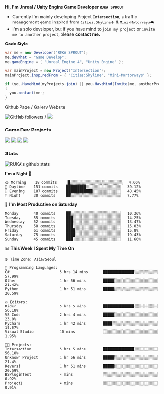 **Hi, I'm Unreal / Unity Engine Game Developer `RUKA SPROUT`**

- Currently I'm mainly developing Project **`Intersection`**, a traffic management game inspired from `Cities:Skyline`✈️ & `Mini-Motorways`🚘
- I'm a solo developer, but if you have mind to `join my project` or `invite me to another project`, please **contact me.**

**Code Style**

```csharp
var me = new Developer("RUKA SPROUT");
me.devWhat = "Game Develop";
me.gameEngine = { "Unreal Engine 4", "Unity Engine" };
```

```csharp
var mainProject = new Project("Intersection");
mainProject.inspiredFrom = { "Cities:Skyline", "Mini-Mortorways" };

if (you.HaveMind(myProjects.join) || you.HaveMind(Invite(me, anotherProject)))
{
  you.contact(me);
}
```

[Github Page](https://lutca1320.github.io/) / [Gallery Website](https://rukasp.xyz/)

![GitHub followers](https://img.shields.io/github/followers/lutca1320?label=Follow&style=social) / [![](https://img.shields.io/badge/Gmail-lutca1320%40gmail.com-blue)](mailto:lutca1320@gmail.com)

### Game Dev Projects

<a href="https://github.com/lutca1320/Intersection">
  <img src="https://github-readme-stats.vercel.app/api/pin/?username=lutca1320&repo=Intersection" />
</a>
<a href="https://github.com/lutca1320/Together">
  <img src="https://github-readme-stats.vercel.app/api/pin/?username=lutca1320&repo=Together" />
</a>
<a href="https://github.com/lutca1320/Reversi">
  <img src="https://github-readme-stats.vercel.app/api/pin/?username=lutca1320&repo=Reversi" />
</a>
<a href="https://github.com/lutca1320/Knights">
  <img src="https://github-readme-stats.vercel.app/api/pin/?username=lutca1320&repo=Knights" />
</a>


### Stats

![RUKA's github stats](https://github-readme-stats.vercel.app/api?username=lutca1320&show_icons=true&include_all_commits=true&count_private=true&hide=contribs,prs)

<!--START_SECTION:waka-->
**I'm a Night 🦉** 

```text
🌞 Morning    18 commits     █░░░░░░░░░░░░░░░░░░░░░░░░   4.66% 
🌆 Daytime    151 commits    █████████░░░░░░░░░░░░░░░░   39.12% 
🌃 Evening    187 commits    ████████████░░░░░░░░░░░░░   48.45% 
🌙 Night      30 commits     ██░░░░░░░░░░░░░░░░░░░░░░░   7.77%

```
📅 **I'm Most Productive on Saturday** 

```text
Monday       40 commits     ██░░░░░░░░░░░░░░░░░░░░░░░   10.36% 
Tuesday      55 commits     ███░░░░░░░░░░░░░░░░░░░░░░   14.25% 
Wednesday    52 commits     ███░░░░░░░░░░░░░░░░░░░░░░   13.47% 
Thursday     58 commits     ███░░░░░░░░░░░░░░░░░░░░░░   15.03% 
Friday       61 commits     ████░░░░░░░░░░░░░░░░░░░░░   15.8% 
Saturday     75 commits     ████░░░░░░░░░░░░░░░░░░░░░   19.43% 
Sunday       45 commits     ███░░░░░░░░░░░░░░░░░░░░░░   11.66%

```


📊 **This Week I Spent My Time On** 

```text
⌚︎ Time Zone: Asia/Seoul

💬 Programming Languages: 
C#                       5 hrs 14 mins       ██████████████░░░░░░░░░░░   57.99% 
Other                    1 hr 56 mins        █████░░░░░░░░░░░░░░░░░░░░   21.42% 
Python                   1 hr 51 mins        █████░░░░░░░░░░░░░░░░░░░░   20.59%

🔥 Editors: 
Rider                    5 hrs 5 mins        ██████████████░░░░░░░░░░░   56.18% 
VS Code                  2 hrs 4 mins        █████░░░░░░░░░░░░░░░░░░░░   23.0% 
PyCharm                  1 hr 42 mins        ████░░░░░░░░░░░░░░░░░░░░░   18.87% 
Visual Studio            10 mins             ░░░░░░░░░░░░░░░░░░░░░░░░░   1.95%

🐱‍💻 Projects: 
Intersection             5 hrs 5 mins        ██████████████░░░░░░░░░░░   56.18% 
Unknown Project          1 hr 56 mins        █████░░░░░░░░░░░░░░░░░░░░   21.4% 
Reversi                  1 hr 51 mins        █████░░░░░░░░░░░░░░░░░░░░   20.59% 
BSPluginTest             4 mins              ░░░░░░░░░░░░░░░░░░░░░░░░░   0.92% 
Project1                 4 mins              ░░░░░░░░░░░░░░░░░░░░░░░░░   0.91%

```


<!--END_SECTION:waka-->
